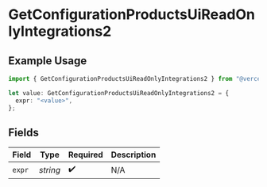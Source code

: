 # GetConfigurationProductsUiReadOnlyIntegrations2

## Example Usage

```typescript
import { GetConfigurationProductsUiReadOnlyIntegrations2 } from "@vercel/sdk/models/getconfigurationproductsop.js";

let value: GetConfigurationProductsUiReadOnlyIntegrations2 = {
  expr: "<value>",
};
```

## Fields

| Field              | Type               | Required           | Description        |
| ------------------ | ------------------ | ------------------ | ------------------ |
| `expr`             | *string*           | :heavy_check_mark: | N/A                |